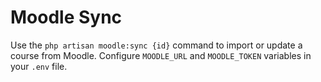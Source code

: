 # Moodle Sync

Use the `php artisan moodle:sync {id}` command to import or update a course from Moodle.
Configure `MOODLE_URL` and `MOODLE_TOKEN` variables in your `.env` file.
